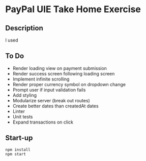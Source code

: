 # PayPal UIE Take Home Exercise

## Description
I used

## To Do
* Render loading view on payment submission
* Render success screen following loading screen
* Implement infinite scrolling
* Render proper currency symbol on dropdown change
* Prompt user if input validation fails
* Add styling
* Modularize server (break out routes)
* Create better dates than createdAt dates
* Linter
* Unit tests
* Expand transactions on click

## Start-up
```
npm install
npm start
```

